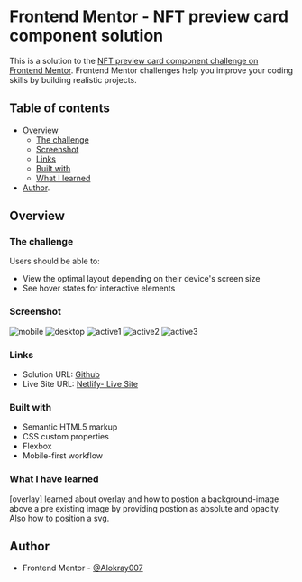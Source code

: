 # Frontend Mentor - NFT preview card component solution

This is a solution to the [NFT preview card component challenge on Frontend Mentor](https://www.frontendmentor.io/challenges/nft-preview-card-component-SbdUL_w0U). Frontend Mentor challenges help you improve your coding skills by building realistic projects.

## Table of contents

- [Overview](#overview)
  - [The challenge](#the-challenge)
  - [Screenshot](#screenshot)
  - [Links](#links)
  - [Built with](#built-with)
  - [What I learned](#what-i-learned)
- [Author](#author).

## Overview

### The challenge

Users should be able to:

- View the optimal layout depending on their device's screen size
- See hover states for interactive elements

### Screenshot

![mobile](https://raw.github.com/Alokray007/nft-preview-comp-FM/main/Screenshot/mobile.png)
![desktop](https://raw.github.com/Alokray007/nft-preview-comp-FM/main/Screenshot/desktop.png)
![active1](https://raw.github.com/Alokray007/nft-preview-comp-FM/main/Screenshot/active1.png)
![active2](https://raw.github.com/Alokray007/nft-preview-comp-FM/main/Screenshot/active2.png)
![active3](https://raw.github.com/Alokray007/nft-preview-comp-FM/main/Screenshot/active3.png)

### Links

- Solution URL: [Github](https://github.com/Alokray007/nft-preview-comp-FM)
- Live Site URL: [Netlify- Live Site](https://nftpreviewfm.netlify.app/)

### Built with

- Semantic HTML5 markup
- CSS custom properties
- Flexbox
- Mobile-first workflow


### What I have learned
[overlay] learned about overlay and how to postion a background-image above a pre existing image by providing postion as absolute and opacity. Also how to position a svg.


## Author

- Frontend Mentor - [@Alokray007](https://www.frontendmentor.io/profile/Alokray007)
